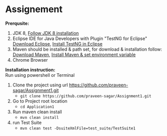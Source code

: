 # Assignement

**Prerqusite:**
1. JDK 8, [Follow JDK 8 installation](https://www.codejava.net/java-se/download-and-install-java-8-on-windows)
2. Eclipse IDE for Java Developers with Plugin "TestNG for Eclipse" [Download Eclipse](https://www.eclipse.org/downloads/packages/release/2022-03/r/eclipse-ide-java-developers), [Install TestNG in Eclipse](https://www.guru99.com/install-testng-in-eclipse.html)
3. Maven should be installed & path set, for download & installation follow: [Download Maven](https://maven.apache.org/download.cgi), [Install Maven & set environment variable](https://maven.apache.org/install.html)
4. Chrome Browser

**Installation instruction:**  
Run using powershell or Terminal
1. Clone the project using url https://github.com/praveen-sagar/Assignment1.git  
    * `git clone https://github.com/praveen-sagar/Assignment1.git`
2. Go to Project root location  
    * `cd Application1`
3. Run maven clean install
    * `mvn clean install`
4. run Test Suite
    * `mvn clean test -DsuiteXmlFile=test_suite/TestSuite1`
